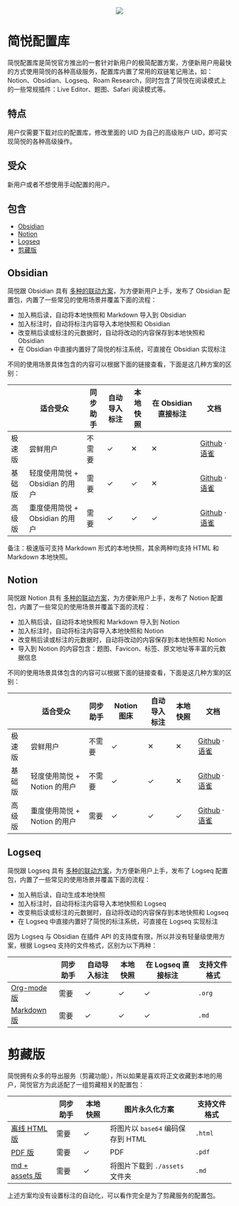<p align="center"><img src="https://cdn.jsdelivr.net/gh/23784148/upload-images@main/typora/20221003_1664779851.png" /></p>

# 简悦配置库

简悦配置库是简悦官方推出的一套针对新用户的极简配置方案，方便新用户用最快的方式使用简悦的各种高级服务，配置库内置了常用的双链笔记用法，如：Notion、Obsidian、Logseq、Roam Research，同时包含了简悦在阅读模式上的一些常规插件：Live Editor、题图、Safari 阅读模式等。

## 特点

用户仅需要下载对应的配置库，修改里面的 UID 为自己的高级账户 UID，即可实现简悦的各种高级操作。

## 受众

新用户或者不想使用手动配置的用户。

## 包含

- [Obsidian](#obsidian)
- [Notion](#notion)
- [Logseq](#obsidian)
- [剪藏版](#%E5%89%AA%E8%97%8F%E7%89%88)

## Obsidian

简悦跟 Obsidian 具有 [多种的联动方案](https://github.com/Kenshin/simpread/discussions?discussions_q=label%3Aobsidian)，为方便新用户上手，发布了 Obsidian 配置包，内置了一些常见的使用场景并覆盖下面的流程：

- 加入稍后读，自动将本地快照和 Markdown 导入到 Obsidian
- 加入标注时，自动将标注内容导入本地快照和 Obsidian
- 改变稍后读或标注的元数据时，自动将改动的内容保存到本地快照和 Obsidian
- 在 Obsidian 中直接内置好了简悦的标注系统，可直接在 Obsidian 实现标注

不同的使用场景具体包含的内容可以根据下面的链接查看，下面是这几种方案的区别：

|     | 适合受众                   | 同步助手 | 自动导入标注 | 本地快照 | 在 Obsidian 直接标注 | 文档          |
|-----|------------------------|------|--------|------|-----------------|-------------|
| 极速版 | 尝鲜用户                   | 不需要  | ✓      | ✕    | ✕               | [Github](https://github.com/Kenshin/simpread-configs/blob/main/obsidian%40little/Getting%20Started.md) · [语雀](https://www.yuque.com/kenshin/simpread/xkuecp) |
| 基础版 | 轻度使用简悦 +  Obsidian 的用户 | 需要   | ✓      | ✓    | ✕               | [Github](https://github.com/Kenshin/simpread-configs/blob/main/obsidian%40localrestapi/Getting%20Started.md) · [语雀](https://www.yuque.com/kenshin/simpread/cg33gh) |
| 高级版 | 重度使用简悦 + Obsidian 的用户  | 需要   | ✓      | ✓    | ✓               | [Github](https://github.com/Kenshin/simpread-configs/blob/main/obsidian%40sync/Getting%20Started.md) · [语雀](https://www.yuque.com/kenshin/simpread/wq35mh) |


备注：极速版可支持 Markdown 形式的本地快照，其余两种均支持 HTML 和 Markdown 本地快照。

## Notion

简悦跟 Notion 具有 [多种的联动方案](https://github.com/Kenshin/simpread/discussions?discussions_q=label%3Anotion)，为方便新用户上手，发布了 Notion 配置包，内置了一些常见的使用场景并覆盖下面的流程：

- 加入稍后读，自动将本地快照和 Markdown 导入到 Notion
- 加入标注时，自动将标注内容导入本地快照和 Notion
- 改变稍后读或标注的元数据时，自动将改动的内容保存到本地快照和 Notion
- 导入到 Notion 的内容包含：题图、Favicon、标签、原文地址等丰富的元数据信息

不同的使用场景具体包含的内容可以根据下面的链接查看，下面是这几种方案的区别：

|     | 适合受众                 | 同步助手 | Notion 图床 | 自动导入标注 | 本地快照 | 文档          |
|-----|----------------------|------|-----------|--------|------|-------------|
| 极速版 | 尝鲜用户                 | 不需要  | ✓         | ✕      | ✕    | [Github](https://github.com/Kenshin/simpread-configs/blob/main/notion%40base/Getting%20Started.md) · [语雀](https://www.yuque.com/kenshin/simpread/ewaflu) |
| 基础版 | 轻度使用简悦 +  Notion 的用户 | 不需要  | ✓         | ✓      | ✕    | [Github](https://github.com/Kenshin/simpread-configs/blob/main/notion%40enhance/Getting%20Started.md) · [语雀](https://www.yuque.com/kenshin/simpread/odhlf2) |
| 高级版 | 重度使用简悦 + Notion 的用户  | 需要   | ✓         | ✓      | ✓    | [Github](https://github.com/Kenshin/simpread-configs/blob/main/notion%40sync/Getting%20Started.md) · [语雀](https://www.yuque.com/kenshin/simpread/zuptv2) |


## Logseq

简悦跟 Logseq 具有 [多种的联动方案](https://github.com/Kenshin/simpread/discussions?discussions_q=label%3Alogseq)，为方便新用户上手，发布了 Logseq 配置包，内置了一些常见的使用场景并覆盖下面的流程：

- 加入稍后读，自动生成本地快照
- 加入标注时，自动将标注内容导入本地快照和 Logseq
- 改变稍后读或标注的元数据时，自动将改动的内容保存到本地快照和 Logseq
- 在 Logseq 中直接内置好了简悦的标注系统，可直接在 Logseq 实现标注

因为 Logseq 与 Obsidian 在插件 API 的支持度有限，所以并没有轻量级使用方案，根据 Logseq 支持的文件格式，区别为以下两种：

|                                                     | 同步助手 | 自动导入标注 | 本地快照 | 在 Logseq 直接标注 | 支持文件格式 |
|-----------------------------------------------------|------|--------|------|---------------|--------|
| [Org-mode 版](logseq%40orgmode/Getting%20Started.md) | 需要   | ✓      | ✓    | ✓             | `.org` |
| [Markdown 版](logseq%40md/Getting%20Started.md)      | 需要   | ✓      | ✓    | ✓             | `.md`  |

# 剪藏版

简悦拥有众多的导出服务（剪藏功能），所以如果是喜欢将正文收藏到本地的用户，简悦官方为此适配了一组剪藏相关的配置包：

|                                               | 同步助手 | 本地快照 | 图片永久化方案                    | 支持文件格式 |
| --------------------------------------------- | -------- | -------- | --------------------------------- | ------------ |
| [离线 HTML 版](snapshot/Getting%20Started.md) | 需要     | ✓        | 将图片以 `base64` 编码保存到 HTML | `.html`      |
| [PDF 版](pdf/Getting%20Started.md)            | 需要     | ✓        | PDF                               | `.pdf`       |
| [md + assets 版](assets/Getting%20Started.md) | 需要     | ✓        | 将图片下载到 `./assets` 文件夹    | `.md`        |

上述方案均没有设置标注的自动化，可以看作完全是为了剪藏服务的配置包。

